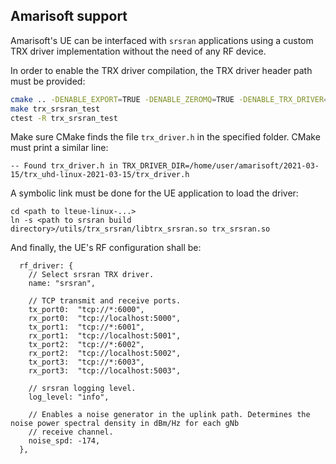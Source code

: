 Amarisoft support
-----------------

Amarisoft's UE can be interfaced with `srsran` applications using a custom TRX driver implementation without the need of
any RF device.

In order to enable the TRX driver compilation, the TRX driver header path must be provided:
```bash
cmake .. -DENABLE_EXPORT=TRUE -DENABLE_ZEROMQ=TRUE -DENABLE_TRX_DRIVER=TRUE -DTRX_DRIVER_DIR=<path to trx_uhd-linux-...>
make trx_srsran_test
ctest -R trx_srsran_test
```

Make sure CMake finds the file `trx_driver.h` in the specified folder. CMake must print a similar line:
```
-- Found trx_driver.h in TRX_DRIVER_DIR=/home/user/amarisoft/2021-03-15/trx_uhd-linux-2021-03-15/trx_driver.h
```

A symbolic link must be done for the UE application to load the driver:
```
cd <path to lteue-linux-...>
ln -s <path to srsran build directory>/utils/trx_srsran/libtrx_srsran.so trx_srsran.so
```

And finally, the UE's RF configuration shall be:
```
  rf_driver: {
    // Select srsran TRX driver.
    name: "srsran",

    // TCP transmit and receive ports.
    tx_port0:  "tcp://*:6000",
    rx_port0:  "tcp://localhost:5000",
    tx_port1:  "tcp://*:6001",
    rx_port1:  "tcp://localhost:5001",
    tx_port2:  "tcp://*:6002",
    rx_port2:  "tcp://localhost:5002",
    tx_port3:  "tcp://*:6003",
    rx_port3:  "tcp://localhost:5003",

    // srsran logging level.
    log_level: "info",

    // Enables a noise generator in the uplink path. Determines the noise power spectral density in dBm/Hz for each gNb 
    // receive channel.
    noise_spd: -174,
  },
```
